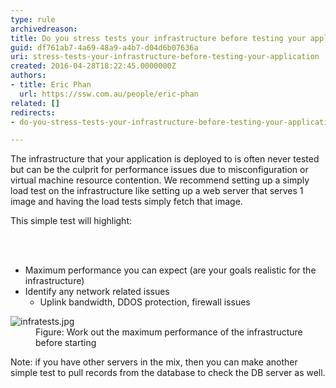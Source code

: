 ```yaml
---
type: rule
archivedreason: 
title: Do you stress tests your infrastructure before testing your application?
guid: df761ab7-4a69-48a9-a4b7-d04d6b07636a
uri: stress-tests-your-infrastructure-before-testing-your-application
created: 2016-04-28T18:22:45.0000000Z
authors:
- title: Eric Phan
  url: https://ssw.com.au/people/eric-phan
related: []
redirects:
- do-you-stress-tests-your-infrastructure-before-testing-your-application

---
```



<p class="p1">The infrastructure that your application is deployed to is often never tested but can be the culprit for performance issues due to misconfiguration or virtual machine resource contention. We recommend setting up a simply load test on the infrastructure like setting up a web server that serves 1 image and having the load tests simply fetch that image.</p><p class="p1">This simple test will highlight&#58;&#160;</p>
<br><excerpt class='endintro'></excerpt><br>
<ul><li>Maximum performance you can expect (are your goals realistic for the infrastructure)</li><li>Identify any network related issues<ul><li>Uplink bandwidth, DDOS protection, firewall issues</li></ul></li></ul><dl class="image"><dt><img src="/PublishingImages/infratests.jpg" alt="infratests.jpg" /></dt><dd>Figure&#58; Work out the maximum performance of the infrastructure before starting</dd></dl><p>​Note&#58; if you have other servers in the mix, then you can make another simple test to pull records from the database to check the DB server as well.</p>


